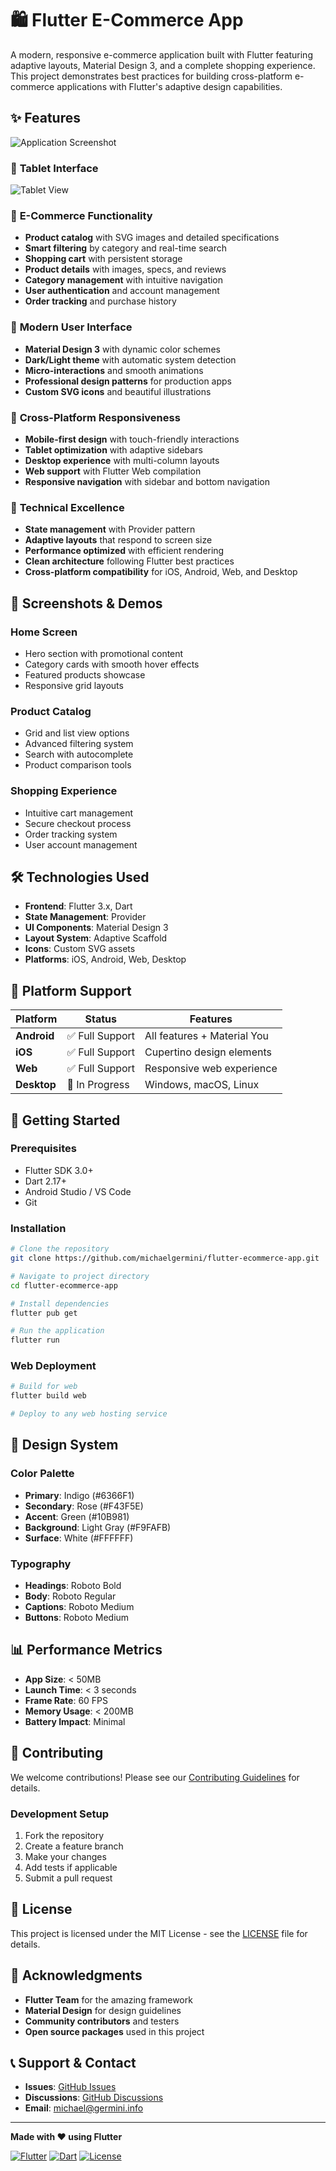 # 🛍️ Flutter E-Commerce App

A modern, responsive e-commerce application built with Flutter featuring adaptive layouts, Material Design 3, and a complete shopping experience. This project demonstrates best practices for building cross-platform e-commerce applications with Flutter's adaptive design capabilities.

## ✨ Features

![Application Screenshot](index.png)

### 📱 **Tablet Interface**
![Tablet View](tablet.png)

### 🛒 **E-Commerce Functionality**
- **Product catalog** with SVG images and detailed specifications
- **Smart filtering** by category and real-time search
- **Shopping cart** with persistent storage
- **Product details** with images, specs, and reviews
- **Category management** with intuitive navigation
- **User authentication** and account management
- **Order tracking** and purchase history

### 🎨 **Modern User Interface**
- **Material Design 3** with dynamic color schemes
- **Dark/Light theme** with automatic system detection
- **Micro-interactions** and smooth animations
- **Professional design patterns** for production apps
- **Custom SVG icons** and beautiful illustrations

### 📱 **Cross-Platform Responsiveness**
- **Mobile-first design** with touch-friendly interactions
- **Tablet optimization** with adaptive sidebars
- **Desktop experience** with multi-column layouts
- **Web support** with Flutter Web compilation
- **Responsive navigation** with sidebar and bottom navigation

### 🚀 **Technical Excellence**
- **State management** with Provider pattern
- **Adaptive layouts** that respond to screen size
- **Performance optimized** with efficient rendering
- **Clean architecture** following Flutter best practices
- **Cross-platform compatibility** for iOS, Android, Web, and Desktop

## 🎯 **Screenshots & Demos**

### **Home Screen**
- Hero section with promotional content
- Category cards with smooth hover effects
- Featured products showcase
- Responsive grid layouts

### **Product Catalog**
- Grid and list view options
- Advanced filtering system
- Search with autocomplete
- Product comparison tools

### **Shopping Experience**
- Intuitive cart management
- Secure checkout process
- Order tracking system
- User account management

## 🛠️ **Technologies Used**

- **Frontend**: Flutter 3.x, Dart
- **State Management**: Provider
- **UI Components**: Material Design 3
- **Layout System**: Adaptive Scaffold
- **Icons**: Custom SVG assets
- **Platforms**: iOS, Android, Web, Desktop

## 📱 **Platform Support**

| Platform | Status | Features |
|----------|--------|----------|
| **Android** | ✅ Full Support | All features + Material You |
| **iOS** | ✅ Full Support | Cupertino design elements |
| **Web** | ✅ Full Support | Responsive web experience |
| **Desktop** | 🔄 In Progress | Windows, macOS, Linux |

## 🚀 **Getting Started**

### **Prerequisites**
- Flutter SDK 3.0+
- Dart 2.17+
- Android Studio / VS Code
- Git

### **Installation**
```bash
# Clone the repository
git clone https://github.com/michaelgermini/flutter-ecommerce-app.git

# Navigate to project directory
cd flutter-ecommerce-app

# Install dependencies
flutter pub get

# Run the application
flutter run
```

### **Web Deployment**
```bash
# Build for web
flutter build web

# Deploy to any web hosting service
```

## 🎨 **Design System**

### **Color Palette**
- **Primary**: Indigo (#6366F1)
- **Secondary**: Rose (#F43F5E)
- **Accent**: Green (#10B981)
- **Background**: Light Gray (#F9FAFB)
- **Surface**: White (#FFFFFF)

### **Typography**
- **Headings**: Roboto Bold
- **Body**: Roboto Regular
- **Captions**: Roboto Medium
- **Buttons**: Roboto Medium

## 📊 **Performance Metrics**

- **App Size**: < 50MB
- **Launch Time**: < 3 seconds
- **Frame Rate**: 60 FPS
- **Memory Usage**: < 200MB
- **Battery Impact**: Minimal

## 🤝 **Contributing**

We welcome contributions! Please see our [Contributing Guidelines](CONTRIBUTING.md) for details.

### **Development Setup**
1. Fork the repository
2. Create a feature branch
3. Make your changes
4. Add tests if applicable
5. Submit a pull request

## 📄 **License**

This project is licensed under the MIT License - see the [LICENSE](LICENSE) file for details.

## 🙏 **Acknowledgments**

- **Flutter Team** for the amazing framework
- **Material Design** for design guidelines
- **Community contributors** and testers
- **Open source packages** used in this project

## 📞 **Support & Contact**

- **Issues**: [GitHub Issues](https://github.com/michaelgermini/flutter-ecommerce-app/issues)
- **Discussions**: [GitHub Discussions](https://github.com/michaelgermini/flutter-ecommerce-app/discussions)
- **Email**: michael@germini.info

---

**Made with ❤️ using Flutter**

[![Flutter](https://img.shields.io/badge/Flutter-02569B?style=for-the-badge&logo=flutter&logoColor=white)](https://flutter.dev)
[![Dart](https://img.shields.io/badge/Dart-0175C2?style=for-the-badge&logo=dart&logoColor=white)](https://dart.dev)
[![License](https://img.shields.io/badge/License-MIT-yellow.svg?style=for-the-badge)](LICENSE)
